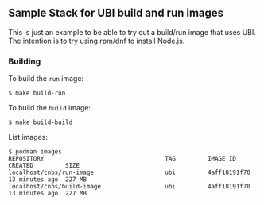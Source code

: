 ## Sample Stack for UBI build and run images
This is just an example to be able to try out a build/run image that uses
UBI. The intention is to try using rpm/dnf to install Node.js.

### Building
To build the `run` image:
```console
$ make build-run
```
To build the `build` image:
```console
$ make build-build
```

List images:
```console
$ podman images
REPOSITORY                                  TAG         IMAGE ID      CREATED         SIZE
localhost/cnbs/run-image                    ubi         4aff18191f70  13 minutes ago  227 MB
localhost/cnbs/build-image                  ubi         4aff18191f70  13 minutes ago  227 MB
```

